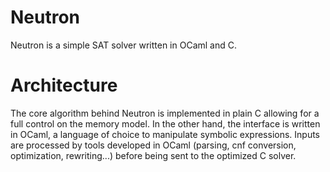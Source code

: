 # Neutron

Neutron is a simple SAT solver written in OCaml and C.

# Architecture

The core algorithm behind Neutron is implemented in plain C allowing for a full control on the memory model. In the other hand, the interface is written in OCaml, a language of choice to manipulate symbolic expressions. Inputs are processed by tools developed in OCaml (parsing, cnf conversion, optimization, rewriting...) before being sent to the optimized C solver.




